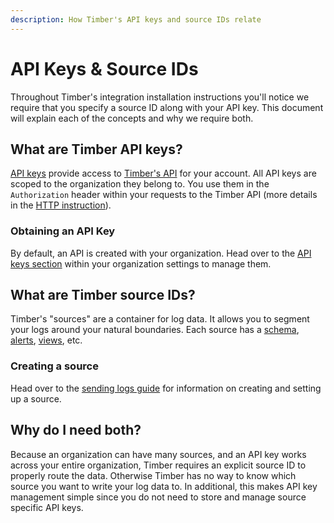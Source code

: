 ```yaml
---
description: How Timber's API keys and source IDs relate
---
```


# API Keys & Source IDs

Throughout Timber's integration installation instructions you'll notice we require that you specify a source ID along with your API key. This document will explain each of the concepts and why we require both.

## What are Timber API keys?

[API keys](../usage/account-management/api-keys.md) provide access to [Timber's API](http://docs.api.timber.io/) for your account. All API keys are scoped to the organization they belong to. You use them in the `Authorization` header within your requests to the Timber API \(more details in the [HTTP instruction](../setup/protocols/http/#examples)\).

### Obtaining an API Key

By default, an API is created with your organization. Head over to the [API keys section](../usage/account-management/api-keys.md) within your organization settings to manage them.

## What are Timber source IDs?

Timber's "sources" are a container for log data. It allows you to segment your logs around your natural boundaries. Each source has a [schema](schema-maintenance.md), [alerts](../usage/alerting.md), [views](../usage/saved-views.md), etc.

### Creating a source

Head over to the [sending logs guide](../guides/sending-logs-to-timber.md) for information on creating and setting up a source.

## Why do I need both?

Because an organization can have many sources, and an API key works across your entire organization, Timber requires an explicit source ID to properly route the data. Otherwise Timber has no way to know which source you want to write your log data to. In additional, this makes API key management simple since you do not need to store and manage source specific API keys.

